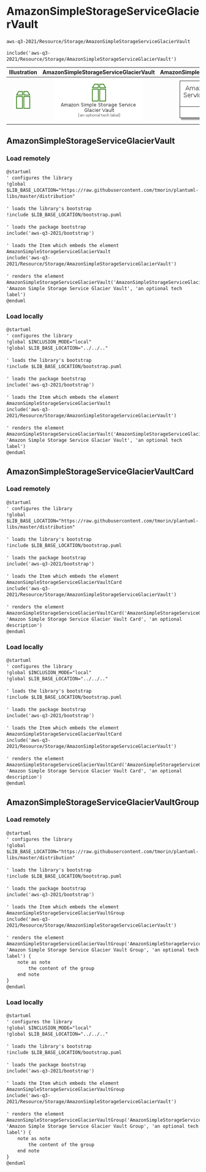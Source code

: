 # AmazonSimpleStorageServiceGlacierVault


```text
aws-q3-2021/Resource/Storage/AmazonSimpleStorageServiceGlacierVault
```

```text
include('aws-q3-2021/Resource/Storage/AmazonSimpleStorageServiceGlacierVault')
```



| Illustration | AmazonSimpleStorageServiceGlacierVault | AmazonSimpleStorageServiceGlacierVaultCard | AmazonSimpleStorageServiceGlacierVaultGroup |
| :---: | :---: | :---: | :---: |
| ![illustration for Illustration](../../../aws-q3-2021/Resource/Storage/AmazonSimpleStorageServiceGlacierVault.png) | ![illustration for AmazonSimpleStorageServiceGlacierVault](../../../aws-q3-2021/Resource/Storage/AmazonSimpleStorageServiceGlacierVault.Local.png) | ![illustration for AmazonSimpleStorageServiceGlacierVaultCard](../../../aws-q3-2021/Resource/Storage/AmazonSimpleStorageServiceGlacierVaultCard.Local.png) | ![illustration for AmazonSimpleStorageServiceGlacierVaultGroup](../../../aws-q3-2021/Resource/Storage/AmazonSimpleStorageServiceGlacierVaultGroup.Local.png) |




## AmazonSimpleStorageServiceGlacierVault

### Load remotely
```plantuml
@startuml
' configures the library
!global $LIB_BASE_LOCATION="https://raw.githubusercontent.com/tmorin/plantuml-libs/master/distribution"

' loads the library's bootstrap
!include $LIB_BASE_LOCATION/bootstrap.puml

' loads the package bootstrap
include('aws-q3-2021/bootstrap')

' loads the Item which embeds the element AmazonSimpleStorageServiceGlacierVault
include('aws-q3-2021/Resource/Storage/AmazonSimpleStorageServiceGlacierVault')

' renders the element
AmazonSimpleStorageServiceGlacierVault('AmazonSimpleStorageServiceGlacierVault', 'Amazon Simple Storage Service Glacier Vault', 'an optional tech label')
@enduml
```

### Load locally
```plantuml
@startuml
' configures the library
!global $INCLUSION_MODE="local"
!global $LIB_BASE_LOCATION="../../.."

' loads the library's bootstrap
!include $LIB_BASE_LOCATION/bootstrap.puml

' loads the package bootstrap
include('aws-q3-2021/bootstrap')

' loads the Item which embeds the element AmazonSimpleStorageServiceGlacierVault
include('aws-q3-2021/Resource/Storage/AmazonSimpleStorageServiceGlacierVault')

' renders the element
AmazonSimpleStorageServiceGlacierVault('AmazonSimpleStorageServiceGlacierVault', 'Amazon Simple Storage Service Glacier Vault', 'an optional tech label')
@enduml
```

## AmazonSimpleStorageServiceGlacierVaultCard

### Load remotely
```plantuml
@startuml
' configures the library
!global $LIB_BASE_LOCATION="https://raw.githubusercontent.com/tmorin/plantuml-libs/master/distribution"

' loads the library's bootstrap
!include $LIB_BASE_LOCATION/bootstrap.puml

' loads the package bootstrap
include('aws-q3-2021/bootstrap')

' loads the Item which embeds the element AmazonSimpleStorageServiceGlacierVaultCard
include('aws-q3-2021/Resource/Storage/AmazonSimpleStorageServiceGlacierVault')

' renders the element
AmazonSimpleStorageServiceGlacierVaultCard('AmazonSimpleStorageServiceGlacierVaultCard', 'Amazon Simple Storage Service Glacier Vault Card', 'an optional description')
@enduml
```

### Load locally
```plantuml
@startuml
' configures the library
!global $INCLUSION_MODE="local"
!global $LIB_BASE_LOCATION="../../.."

' loads the library's bootstrap
!include $LIB_BASE_LOCATION/bootstrap.puml

' loads the package bootstrap
include('aws-q3-2021/bootstrap')

' loads the Item which embeds the element AmazonSimpleStorageServiceGlacierVaultCard
include('aws-q3-2021/Resource/Storage/AmazonSimpleStorageServiceGlacierVault')

' renders the element
AmazonSimpleStorageServiceGlacierVaultCard('AmazonSimpleStorageServiceGlacierVaultCard', 'Amazon Simple Storage Service Glacier Vault Card', 'an optional description')
@enduml
```

## AmazonSimpleStorageServiceGlacierVaultGroup

### Load remotely
```plantuml
@startuml
' configures the library
!global $LIB_BASE_LOCATION="https://raw.githubusercontent.com/tmorin/plantuml-libs/master/distribution"

' loads the library's bootstrap
!include $LIB_BASE_LOCATION/bootstrap.puml

' loads the package bootstrap
include('aws-q3-2021/bootstrap')

' loads the Item which embeds the element AmazonSimpleStorageServiceGlacierVaultGroup
include('aws-q3-2021/Resource/Storage/AmazonSimpleStorageServiceGlacierVault')

' renders the element
AmazonSimpleStorageServiceGlacierVaultGroup('AmazonSimpleStorageServiceGlacierVaultGroup', 'Amazon Simple Storage Service Glacier Vault Group', 'an optional tech label') {
    note as note
        the content of the group
    end note
}
@enduml
```

### Load locally
```plantuml
@startuml
' configures the library
!global $INCLUSION_MODE="local"
!global $LIB_BASE_LOCATION="../../.."

' loads the library's bootstrap
!include $LIB_BASE_LOCATION/bootstrap.puml

' loads the package bootstrap
include('aws-q3-2021/bootstrap')

' loads the Item which embeds the element AmazonSimpleStorageServiceGlacierVaultGroup
include('aws-q3-2021/Resource/Storage/AmazonSimpleStorageServiceGlacierVault')

' renders the element
AmazonSimpleStorageServiceGlacierVaultGroup('AmazonSimpleStorageServiceGlacierVaultGroup', 'Amazon Simple Storage Service Glacier Vault Group', 'an optional tech label') {
    note as note
        the content of the group
    end note
}
@enduml
```

